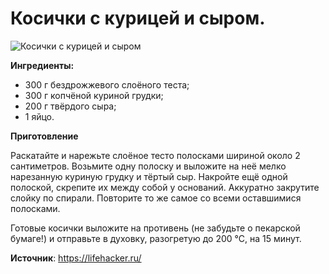 # Косички с курицей и сыром.

![Косички с курицей и сыром](/images/Kulinar/Vipechka/kosichki-sir-cheek.jpg 'Косички с курицей и сыром')

**Ингредиенты:**

- 300 г бездрожжевого слоёного теста;
- 300 г копчёной куриной грудки;
- 200 г твёрдого сыра;
- 1 яйцо.

**Приготовление**

Раскатайте и нарежьте слоёное тесто полосками шириной около 2 сантиметров. Возьмите одну полоску и выложите на неё мелко нарезанную куриную грудку и тёртый сыр. Накройте ещё одной полоской, скрепите их между собой у оснований. Аккуратно закрутите слойку по спирали. Повторите то же самое со всеми оставшимися полосками.

Готовые косички выложите на противень (не забудьте о пекарской бумаге!) и отправьте в духовку, разогретую до 200 °С, на 15 минут.

**Источник**: https://lifehacker.ru/
